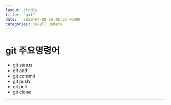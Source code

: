 ```yaml
---
layout: single
title:  "git"
date:   2020-04-08 10:46:03 +0900
categories: jekyll update
---
```


# git 주요명령어
* git status
* git add
* git commit
* git push
* git pull
* git clone

---
